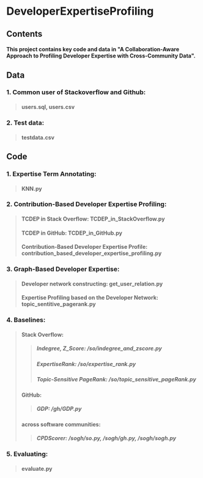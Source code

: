 # DeveloperExpertiseProfiling

## Contents
#### This project contains key code and data in "A Collaboration-Aware Approach to Profiling Developer Expertise with Cross-Community Data".

> 
> 


## Data

### 1. Common user of Stackoverflow and Github: 
>#### users.sql, users.csv
### 2. Test data: 
>#### testdata.csv
> 
> 




## Code

### 1. Expertise Term Annotating: 
>#### KNN.py

### 2. Contribution-Based Developer Expertise Profiling: 
>#### TCDEP in Stack Overflow: TCDEP_in_StackOverflow.py
>#### TCDEP in GitHub: TCDEP_in_GitHub.py
>#### Contribution-Based Developer Expertise Profile: contribution_based_developer_expertise_profiling.py

### 3. Graph-Based Developer Expertise: 
>#### Developer network constructing: get_user_relation.py
>#### Expertise Profiling based on the Developer Network: topic_sentitive_pagerank.py 

### 4. Baselines: 
>#### Stack Overflow: 
>>##### Indegree, Z_Score: /so/indegree_and_zscore.py
>>##### ExpertiseRank: /so/expertise_rank.py
>>##### Topic-Sensitive PageRank: /so/topic_sensitive_pageRank.py
>#### GitHub: 
>>##### GDP: /gh/GDP.py
>#### across software communities: 
>>##### CPDScorer: /sogh/so.py, /sogh/gh.py, /sogh/sogh.py

### 5. Evaluating: 
>#### evaluate.py


